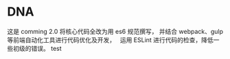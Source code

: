 # DNA
这是 comming 2.0 将核心代码全改为用 es6 规范撰写， 
并结合 webpack、gulp 等前端自动化工具进行代码优化及开发，　
运用 ESLint 进行代码的检查，降低一些初级的错误。 
test
